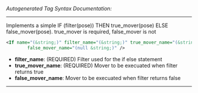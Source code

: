 _Autogenerated Tag Syntax Documentation:_

---
Implements a simple IF (filter(pose)) THEN true_mover(pose) ELSE false_mover(pose). true_mover is required, false_mover is not

```xml
<If name="(&string;)" filter_name="(&string;)" true_mover_name="(&string;)"
        false_mover_name="(null &string;)" />
```

-   **filter_name**: (REQUIRED) Filter used for the if else statement
-   **true_mover_name**: (REQUIRED) Mover to be execuated when filter returns true
-   **false_mover_name**: Mover to be execuated when filter returns false

---
